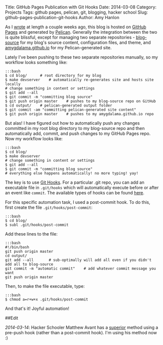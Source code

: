 Title: GitHub Pages Publication with Git Hooks
Date: 2014-03-08
Category: Projects
Tags: github pages, pelican, git, blogging, hacker school
Slug: github-pages-publication-git-hooks
Author: Amy Hanlon

As I [wrote](http://mathamy.com/migrating-to-github-pages-using-pelican.html) at length a couple weeks ago, this blog is hosted on [GitHub Pages](http://pages.github.com/) and generated by [Pelican](http://docs.getpelican.com/en/3.3.0/). Generally the integration between the two is quite blissful, except for managing two separate repositories - [blog-source](https://github.com/amygdalama/blog-source) for my blog's source content, configuration files, and theme, and [amygdalama.github.io](https://github.com/amygdalama/amygdalama.github.io) for my Pelican-generated site.

Lately I've been pushing to these two separate repositories manually, so my workflow looks something like:

    :::bash
    $ cd blog/      # root directory for my blog
    $ make devserver    # automatically re-generates site and hosts site locally
    # change something in content or settings
    $ git add --all
    $ git commit -m "committing blog source"
    $ git push origin master    # pushes to my blog-source repo on GitHub
    $ cd output/    # pelican-generated output folder
    $ git commit -am "committing pelican-generated site content"
    $ git push origin master    # pushes to my amygdalama.github.io repo

But alas! I have figured out how to automatically push any changes committed in my root blog directory to my blog-source repo and then automatically add, commit, and push changes to my GitHub Pages repo. Now my workflow looks like:

    :::bash
    $ cd blog/
    $ make devserver
    # change something in content or settings
    $ git add --all
    $ git commit -m "committing blog source"
    # everything else happens automatically! no more typing! yay!

The key is to use [Git Hooks](http://githooks.com/). For a particular .git repo, you can add an executable file in `.git/hooks` which will automatically execute before or after an event like `commit`. The available types of hooks can be found [here](http://githooks.com/).

For this specific automation task, I used a post-commit hook. To do this, first create the file `.git/hooks/post-commit`:

    :::bash
    $ cd blog/
    $ subl .git/hooks/post-commit

Add these lines to the file:

    :::bash
    #!/bin/bash
    git push origin master
    cd output/
    git add --all       # sub-optimally will add all even if you didn't add all to blog-source
    git commit -m "automatic commit"    # add whatever commit message you want
    git push origin master

Then, to make the file executable, type:

    :::bash 
    $ chmod a=r+w+x .git/hooks/post-commit

And that's it! Joyful automation!

##Edit

*2014-03-14*: Hacker Schooler Matthew Avant has a [superior](http://www.mavant.com/4.html) method using a pre-push hook (rather than a post-commit hook). I'm using his method now :)